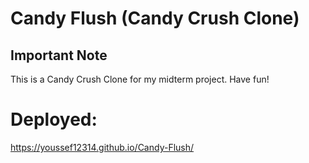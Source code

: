 # Candy Flush (Candy Crush Clone)

## Important Note
This is a Candy Crush Clone for my midterm project. Have fun!

# Deployed:
https://youssef12314.github.io/Candy-Flush/
